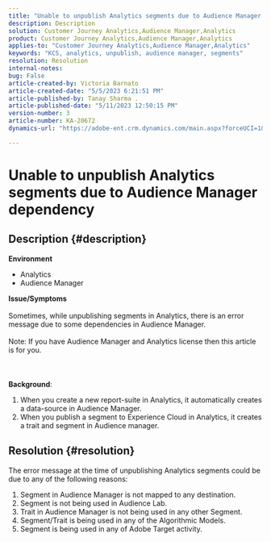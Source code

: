 ```yaml
---
title: "Unable to unpublish Analytics segments due to Audience Manager dependency"
description: Description
solution: Customer Journey Analytics,Audience Manager,Analytics
product: Customer Journey Analytics,Audience Manager,Analytics
applies-to: "Customer Journey Analytics,Audience Manager,Analytics"
keywords: "KCS, analytics, unpublish, audience manager, segments"
resolution: Resolution
internal-notes: 
bug: False
article-created-by: Victoria Barnato
article-created-date: "5/5/2023 6:21:51 PM"
article-published-by: Tanay Sharma .
article-published-date: "5/11/2023 12:50:15 PM"
version-number: 3
article-number: KA-20672
dynamics-url: "https://adobe-ent.crm.dynamics.com/main.aspx?forceUCI=1&pagetype=entityrecord&etn=knowledgearticle&id=91e14eb1-71eb-ed11-a7c6-6045bd0065f9"

---
```

# Unable to unpublish Analytics segments due to Audience Manager dependency

## Description {#description}

<b>Environment</b>
- Analytics
- Audience Manager

<b>Issue/Symptoms</b><br><br>Sometimes, while unpublishing segments in Analytics, there is an error message due to some dependencies in Audience Manager.<br><br>Note: If you have Audience Manager and Analytics license then this article is for you.<br><br> <br><br><b>Background</b>:
1. When you create a new report-suite in Analytics, it automatically creates a data-source in Audience Manager.
2. When you publish a segment to Experience Cloud in Analytics, it creates a trait and segment in Audience manager.



## Resolution {#resolution}


The error message at the time of unpublishing Analytics segments could be due to any of the following reasons:

1. Segment in Audience Manager is not mapped to any destination.
2. Segment is not being used in Audience Lab.
3. Trait in Audience Manager is not being used in any other Segment.
4. Segment/Trait is being used in any of the Algorithmic Models.
5. Segment is being used in any of Adobe Target activity.

